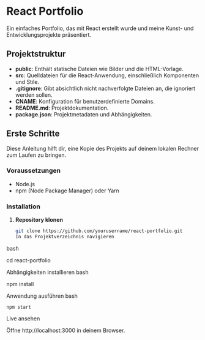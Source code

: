 # React Portfolio

Ein einfaches Portfolio, das mit React erstellt wurde und meine Kunst- und Entwicklungsprojekte präsentiert.

## Projektstruktur

- **public**: Enthält statische Dateien wie Bilder und die HTML-Vorlage.
- **src**: Quelldateien für die React-Anwendung, einschließlich Komponenten und Stile.
- **.gitignore**: Gibt absichtlich nicht nachverfolgte Dateien an, die ignoriert werden sollen.
- **CNAME**: Konfiguration für benutzerdefinierte Domains.
- **README.md**: Projektdokumentation.
- **package.json**: Projektmetadaten und Abhängigkeiten.

## Erste Schritte

Diese Anleitung hilft dir, eine Kopie des Projekts auf deinem lokalen Rechner zum Laufen zu bringen.

### Voraussetzungen

- Node.js
- npm (Node Package Manager) oder Yarn

### Installation

1. **Repository klonen**

   ```bash
   git clone https://github.com/yourusername/react-portfolio.git
   In das Projektverzeichnis navigieren
bash

cd react-portfolio

Abhängigkeiten installieren
bash

npm install

Anwendung ausführen
bash

    npm start

Live ansehen

Öffne http://localhost:3000 in deinem Browser.

